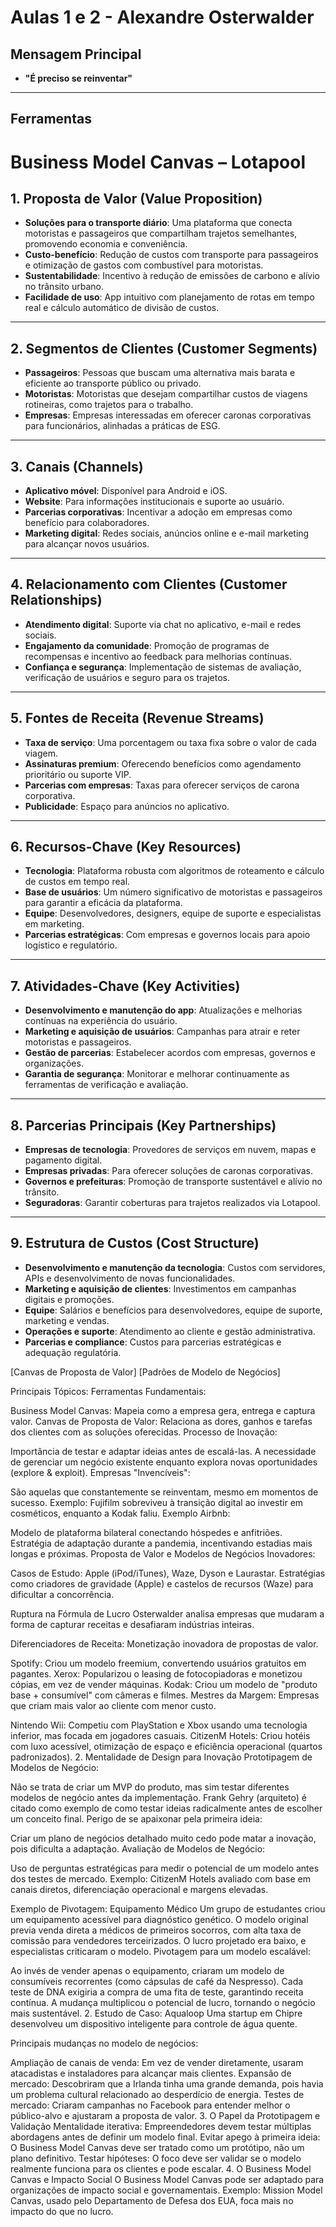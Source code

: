 # Aulas 1 e 2 - Alexandre Osterwalder

## Mensagem Principal
- **"É preciso se reinventar"**
---

## Ferramentas
# Business Model Canvas – Lotapool

## 1. Proposta de Valor (Value Proposition)
- **Soluções para o transporte diário**: Uma plataforma que conecta motoristas e passageiros que compartilham trajetos semelhantes, promovendo economia e conveniência.
- **Custo-benefício**: Redução de custos com transporte para passageiros e otimização de gastos com combustível para motoristas.
- **Sustentabilidade**: Incentivo à redução de emissões de carbono e alívio no trânsito urbano.
- **Facilidade de uso**: App intuitivo com planejamento de rotas em tempo real e cálculo automático de divisão de custos.

---

## 2. Segmentos de Clientes (Customer Segments)
- **Passageiros**: Pessoas que buscam uma alternativa mais barata e eficiente ao transporte público ou privado.
- **Motoristas**: Motoristas que desejam compartilhar custos de viagens rotineiras, como trajetos para o trabalho.
- **Empresas**: Empresas interessadas em oferecer caronas corporativas para funcionários, alinhadas a práticas de ESG.

---

## 3. Canais (Channels)
- **Aplicativo móvel**: Disponível para Android e iOS.
- **Website**: Para informações institucionais e suporte ao usuário.
- **Parcerias corporativas**: Incentivar a adoção em empresas como benefício para colaboradores.
- **Marketing digital**: Redes sociais, anúncios online e e-mail marketing para alcançar novos usuários.

---

## 4. Relacionamento com Clientes (Customer Relationships)
- **Atendimento digital**: Suporte via chat no aplicativo, e-mail e redes sociais.
- **Engajamento da comunidade**: Promoção de programas de recompensas e incentivo ao feedback para melhorias contínuas.
- **Confiança e segurança**: Implementação de sistemas de avaliação, verificação de usuários e seguro para os trajetos.

---

## 5. Fontes de Receita (Revenue Streams)
- **Taxa de serviço**: Uma porcentagem ou taxa fixa sobre o valor de cada viagem.
- **Assinaturas premium**: Oferecendo benefícios como agendamento prioritário ou suporte VIP.
- **Parcerias com empresas**: Taxas para oferecer serviços de carona corporativa.
- **Publicidade**: Espaço para anúncios no aplicativo.

---

## 6. Recursos-Chave (Key Resources)
- **Tecnologia**: Plataforma robusta com algoritmos de roteamento e cálculo de custos em tempo real.
- **Base de usuários**: Um número significativo de motoristas e passageiros para garantir a eficácia da plataforma.
- **Equipe**: Desenvolvedores, designers, equipe de suporte e especialistas em marketing.
- **Parcerias estratégicas**: Com empresas e governos locais para apoio logístico e regulatório.

---

## 7. Atividades-Chave (Key Activities)
- **Desenvolvimento e manutenção do app**: Atualizações e melhorias contínuas na experiência do usuário.
- **Marketing e aquisição de usuários**: Campanhas para atrair e reter motoristas e passageiros.
- **Gestão de parcerias**: Estabelecer acordos com empresas, governos e organizações.
- **Garantia de segurança**: Monitorar e melhorar continuamente as ferramentas de verificação e avaliação.

---

## 8. Parcerias Principais (Key Partnerships)
- **Empresas de tecnologia**: Provedores de serviços em nuvem, mapas e pagamento digital.
- **Empresas privadas**: Para oferecer soluções de caronas corporativas.
- **Governos e prefeituras**: Promoção de transporte sustentável e alívio no trânsito.
- **Seguradoras**: Garantir coberturas para trajetos realizados via Lotapool.

---

## 9. Estrutura de Custos (Cost Structure)
- **Desenvolvimento e manutenção da tecnologia**: Custos com servidores, APIs e desenvolvimento de novas funcionalidades.
- **Marketing e aquisição de clientes**: Investimentos em campanhas digitais e promoções.
- **Equipe**: Salários e benefícios para desenvolvedores, equipe de suporte, marketing e vendas.
- **Operações e suporte**: Atendimento ao cliente e gestão administrativa.
- **Parcerias e compliance**: Custos para parcerias estratégicas e adequação regulatória.


[Canvas de Proposta de Valor]
[Padrões de Modelo de Negócios]

Principais Tópicos:
Ferramentas Fundamentais:

Business Model Canvas: Mapeia como a empresa gera, entrega e captura valor.
Canvas de Proposta de Valor: Relaciona as dores, ganhos e tarefas dos clientes com as soluções oferecidas.
Processo de Inovação:

Importância de testar e adaptar ideias antes de escalá-las.
A necessidade de gerenciar um negócio existente enquanto explora novas oportunidades (explore & exploit).
Empresas "Invencíveis":

São aquelas que constantemente se reinventam, mesmo em momentos de sucesso.
Exemplo: Fujifilm sobreviveu à transição digital ao investir em cosméticos, enquanto a Kodak faliu.
Exemplo Airbnb:

Modelo de plataforma bilateral conectando hóspedes e anfitriões.
Estratégia de adaptação durante a pandemia, incentivando estadias mais longas e próximas.
Proposta de Valor e Modelos de Negócios Inovadores:

Casos de Estudo: Apple (iPod/iTunes), Waze, Dyson e Laurastar.
Estratégias como criadores de gravidade (Apple) e castelos de recursos (Waze) para dificultar a concorrência.

Ruptura na Fórmula de Lucro
Osterwalder analisa empresas que mudaram a forma de capturar receitas e desafiaram indústrias inteiras.

Diferenciadores de Receita: Monetização inovadora de propostas de valor.

Spotify: Criou um modelo freemium, convertendo usuários gratuitos em pagantes.
Xerox: Popularizou o leasing de fotocopiadoras e monetizou cópias, em vez de vender máquinas.
Kodak: Criou um modelo de "produto base + consumível" com câmeras e filmes.
Mestres da Margem: Empresas que criam mais valor ao cliente com menor custo.

Nintendo Wii: Competiu com PlayStation e Xbox usando uma tecnologia inferior, mas focada em jogadores casuais.
CitizenM Hotels: Criou hotéis com luxo acessível, otimização de espaço e eficiência operacional (quartos padronizados).
2. Mentalidade de Design para Inovação
Prototipagem de Modelos de Negócio:

Não se trata de criar um MVP do produto, mas sim testar diferentes modelos de negócio antes da implementação.
Frank Gehry (arquiteto) é citado como exemplo de como testar ideias radicalmente antes de escolher um conceito final.
Perigo de se apaixonar pela primeira ideia:

Criar um plano de negócios detalhado muito cedo pode matar a inovação, pois dificulta a adaptação.
Avaliação de Modelos de Negócio:

Uso de perguntas estratégicas para medir o potencial de um modelo antes dos testes de mercado.
Exemplo: CitizenM Hotels avaliado com base em canais diretos, diferenciação operacional e margens elevadas.

Exemplo de Pivotagem: Equipamento Médico
Um grupo de estudantes criou um equipamento acessível para diagnóstico genético.
O modelo original previa venda direta a médicos de primeiros socorros, com alta taxa de comissão para vendedores terceirizados.
O lucro projetado era baixo, e especialistas criticaram o modelo.
Pivotagem para um modelo escalável:

Ao invés de vender apenas o equipamento, criaram um modelo de consumíveis recorrentes (como cápsulas de café da Nespresso).
Cada teste de DNA exigiria a compra de uma fita de teste, garantindo receita contínua.
A mudança multiplicou o potencial de lucro, tornando o negócio mais sustentável.
2. Estudo de Caso: Aqualoop
Uma startup em Chipre desenvolveu um dispositivo inteligente para controle de água quente.

Principais mudanças no modelo de negócios:

Ampliação de canais de venda: Em vez de vender diretamente, usaram atacadistas e instaladores para alcançar mais clientes.
Expansão de mercado: Descobriram que a Irlanda tinha uma grande demanda, pois havia um problema cultural relacionado ao desperdício de energia.
Testes de mercado: Criaram campanhas no Facebook para entender melhor o público-alvo e ajustaram a proposta de valor.
3. O Papel da Prototipagem e Validação
Mentalidade iterativa: Empreendedores devem testar múltiplas abordagens antes de definir um modelo final.
Evitar apego à primeira ideia: O Business Model Canvas deve ser tratado como um protótipo, não um plano definitivo.
Testar hipóteses: O foco deve ser validar se o modelo realmente funciona para os clientes e pode escalar.
4. O Business Model Canvas e Impacto Social
O Business Model Canvas pode ser adaptado para organizações de impacto social e governamentais.
Exemplo: Mission Model Canvas, usado pelo Departamento de Defesa dos EUA, foca mais no impacto do que no lucro.

